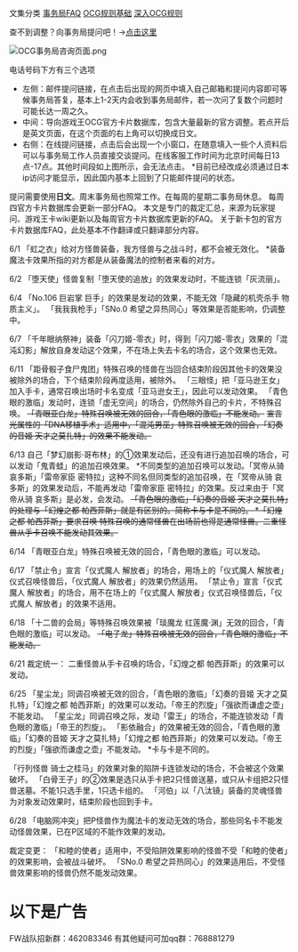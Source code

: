 文集分类
[事务局FAQ](http://www.jianshu.com/nb/10161162)
[OCG规则基础](http://www.jianshu.com/nb/10378886)
[深入OCG规则](http://www.jianshu.com/nb/3903431)

查不到调整？向事务局提问吧！→[点击这里](http://www.yugioh-card.com/japan/support/)

![OCG事务局咨询页面.png](http://upload-images.jianshu.io/upload_images/1898522-91e01ac73392218c.png?imageMogr2/auto-orient/strip%7CimageView2/2/w/1240)

电话号码下方有三个选项

- 左侧：邮件提问链接，在点击后出现的网页中填入自己邮箱和提问内容即可等候事务局答复，基本上1-2天内会收到事务局邮件，若一次问了复数个问题时可能长达一周之久。
- 中间：导向游戏王OCG官方卡片数据库，包含大量最新的官方调整。若点开后是英文页面，在这个页面的右上角可以切换成日文。
- 右侧：在线提问链接，点击后会出现一个小窗口，在随意填入一些个人资料后可以与事务局工作人员直接交谈提问。在线客服工作时间为北京时间每日13点-17点。其他时间段如上图所示，会无法点击。
*目前已经改成必须通过日本ip访问才能显示，因此国内基本上回到了只能邮件提问的状态。

提问需要使用**日文**。周末事务局也照常工作。在每周的星期二事务局休息。
每周四官方卡片数据库会更新一部分FAQ。
本文是专门的裁定汇总，来源为玩家提问、游戏王卡wiki更新以及每周官方卡片数据库更新的FAQ。
关于新卡包的官方卡片数据库FAQ，此处基本不作翻译或只翻译部分内容。

6/1
「虹之衣」给对方怪兽装备，我方怪兽与之战斗时，都不会被无效化。
*装备魔法卡效果所指的对方都是从装备魔法的控制者来看的对方。

6/2
「堕天使」怪兽复制「堕天使的追放」的效果发动时，不能连锁「灰流丽」。

6/4
「No.106 巨岩掌 巨手」的效果是发动的效果，不能无效「隐藏的机壳杀手 物质主义」。
「我我我枪手」「SNo.0 希望之异热同心」等效果是否能影响，仍调整中。

6/7
「千年眼纳祭神」装备「闪刀姬-零衣」时，得到「闪刀姬-零衣」效果的「混沌幻影」解放自身发动这个效果，不在场上失去卡名的场合，这个效果也无效。

6/11
「距骨骰子食尸鬼团」特殊召唤的怪兽在当回合结束阶段因其他卡的效果没被除外的场合，下个结束阶段再度适用，被除外。
「三眼怪」把「亚马逊王女」加入手卡，通常召唤出场时卡名变成「亚马逊女王」，因此可以发动效果。
「青色眼的激临」发动时，连锁「虚无空间」的场合，仍然除外自己的卡片，不特殊召唤。
~~「青眼亚白龙」特殊召唤被无效的回合，「青色眼的激临」不能发动。~~
~~宣言光属性的「DNA移植手术」适用中，「混沌男巫」特殊召唤被无效的回合，「幻奏的音姬 天才之莫扎特」的效果不能发动。~~

6/13
自己「梦幻崩影·哥布林」的①效果发动后，还没有进行追加召唤的场合，可以发动「鬼青蛙」的追加召唤效果。
*不同类型的追加召唤可以发动。「冥帝从骑 哀多斯」「雷帝家臣 密特拉」这种不同名但同类型的追加召唤，在「冥帝从骑 哀多斯」的效果发动后，不能再发动「雷帝家臣 密特拉」的效果。反过来由于「冥帝从骑 哀多斯」是必发，会发动。
~~「青色眼的激临」「幻奏的音姬 天才之莫扎特」的处理与「幻煌之都 帕西菲斯」就是有区别的。简称卡与卡是不同的。
*「幻煌之都 帕西菲斯」要求召唤·特殊召唤的通常怪兽在出场前也得是通常怪兽。二重怪兽从手卡召唤不能发动其效果。~~

6/14
「青眼亚白龙」特殊召唤被无效的回合，「青色眼的激临」可以发动。

6/17
「禁止令」宣言「仪式魔人 解放者」的场合，用场上的「仪式魔人 解放者」仪式召唤怪兽后，「仪式魔人 解放者」的效果仍然适用。
「禁止令」宣言「仪式魔人 解放者」的场合，用不在场上的「仪式魔人 解放者」仪式召唤怪兽后，「仪式魔人 解放者」的效果不适用。

6/18
「十二兽的会局」等特殊召唤效果被「琰魔龙 红莲魔·渊」无效的回合，「青色眼的激临」可以发动。
~~「电子龙」特殊召唤被无效的回合，「青色眼的激临」不能发动。~~

6/21
裁定统一：
二重怪兽从手卡召唤的场合，「幻煌之都 帕西菲斯」的效果可以发动。

6/25
「星尘龙」同调召唤被无效的回合，「青色眼的激临」「幻奏的音姬 天才之莫扎特」「幻煌之都 帕西菲斯」的效果可以发动。「帝王的烈旋」「强欲而谦虚之壶」不能发动。
「星尘龙」同调召唤之际，发动「雷王」的场合，不能连锁发动「青色眼的激临」「帝王的烈旋」。
「影依融合」的效果被无效的回合，「青色眼的激临」「幻奏的音姬 天才之莫扎特」「幻煌之都 帕西菲斯」的效果可以发动。「帝王的烈旋」「强欲而谦虚之壶」不能发动。
*卡与卡是不同的。

「行列怪兽 骑士之桂马」的效果对象的陷阱卡连锁发动的场合，不会被这个效果破坏。
「白骨王子」的②效果是选只从手卡把2只怪兽送墓，或只从卡组把2只怪兽送墓。不能1只选手里，1只选卡组的。
「河伯」以「八汰镜」装备的灵魂怪兽为对象发动效果时，结束阶段也回到手卡。

6/28
「电脑网冲突」把P怪兽作为魔法卡的发动无效的场合，那些同名卡不能发动怪兽效果，已在P区域的不能作效果的发动。

裁定变更：
「和睦的使者」适用中，不受陷阱效果影响的怪兽不受「和睦的使者」的效果影响，会被战斗破坏。
「SNo.0 希望之异热同心」的效果适用后，不受怪兽效果影响的怪兽仍然不能发动效果。

# 以下是广告
FW战队招新群：462083346
有其他疑问可加qq群：768881279
